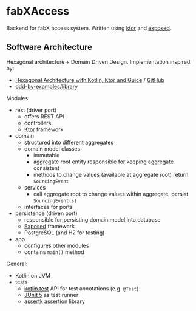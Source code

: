 # fabXAccess

Backend for fabX access system. Written using [ktor](https://ktor.io) and [exposed](https://github.com/JetBrains/Exposed).

## Software Architecture

Hexagonal architecture + Domain Driven Design. Implementation inspired by:
* [Hexagonal Architecture with Kotlin, Ktor and Guice](https://hackernoon.com/hexagonal-architecture-with-kotlin-ktor-and-guice-f1b68fbdf2d9) / [GitHub](https://github.com/sgerber-hyperanna/ktor-hexagonal-multi-module-template)
* [ddd-by-examples/library](https://github.com/ddd-by-examples/library)

Modules:
* rest (driver port)
    * offers REST API
    * controllers
    * [Ktor](https://ktor.io) framework
* domain
    * structured into different aggregates
    * domain model classes
        * immutable
        * aggregate root entity responsible for keeping aggregate consistent
        * methods to change values (available at aggregate root) return `SourcingEvent`
    * services
        * call aggregate root to change values within aggregate, persist `SourcingEvent(s)`
    * interfaces for ports
* persistence (driven port)
    * responsible for persisting domain model into database
    * [Exposed](https://github.com/JetBrains/Exposed) framework
    * PostgreSQL (and H2 for testing)
* app
    * configures other modules
    * contains `main()` method
    
General:
* Kotlin on JVM
* tests
    * [kotlin.test](https://kotlinlang.org/api/latest/kotlin.test/) API for test annotations (e.g. `@Test`)
    * [JUnit 5](https://junit.org/junit5/) as test runner
    * [assertk](https://github.com/willowtreeapps/assertk) assertion library